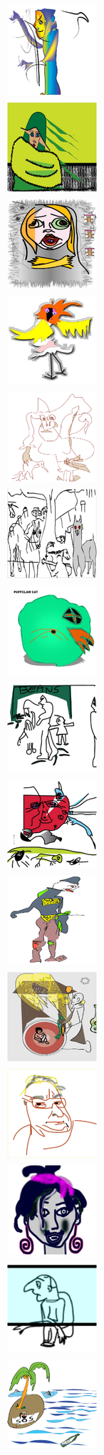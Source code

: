 
  <img src="images/fencer.jpg"
     raw=true
     alt="fencer From the Witch and the Fencer poem" width="200" height="200"
     style="margin-right: 10px;" />
  

   <img src="images/witch.jpg"
     raw=true
     alt="witch From the Witch and the Fencer poem" width="200" height="200"
     style="margin-right: 210px;" />


  <img src="images/betrayal.jpg"
     raw=true
     alt="Betrayal" width="200" height="200"
     style="margin-right: 10px;" />
 


  <img src="images/chick.jpg"
     raw=true
     alt="ad campaign" width="200" height="200"
     style="margin-right: 210px;" />



  <img src="images/birdie.jpg"
     raw=true
     alt="bird in hand" width="200" height="200"
     style="margin-right: 10px;" />


  <img src="images/animals.jpg"
     raw=true
     alt="drawing of animals on the farm" width="200" height="200"
     style="margin-right: 210px;" />
 


  <img src="images/claw.png"
     raw=true
     alt="abstract cat drawing PUFF CLAW" width="200" height="200"
     style="margin-right: 10px;" />


  <img src="images/beans.jpg"
     raw=true
     alt="Messy Shopper" width="200" height="200"
     style="margin-right: 210px;" />
  

  <img src="images/malice.jpg"
     raw=true
     alt="Unscrupulous Being" width="200" height="200"
     style="margin-right: 10px;" />


  <img src="images/soccer.jpg"
     raw=true
     alt="soccer fan" width="200" height="200"
     style="margin-right: 210px;" />
  

  <img src="images/poem.jpg"
     raw=true
     alt="poem" width="200" height="200"
     style="margin-right: 10px;" />
  

  <img src="images/sam.jpg"
     raw=true
     alt="artist named Samson" width="200" height="200"
     style="margin-right: 10px;" />
  

  <img src="images/ikigai.png"
     raw=true
     alt="cartoon girl" width="200" height="200"
     style="margin-right: 10px;" />


  <img src="images/man.gif"
     raw=true
     alt="lil animated man stupified" width="200" height="200"
     style="margin-right: 210px;" />


  <img src="images/cartoon.jpg"
     raw=true
     alt="sos comic series" width="200" height="200"
     style="margin-right: 10px;" />


